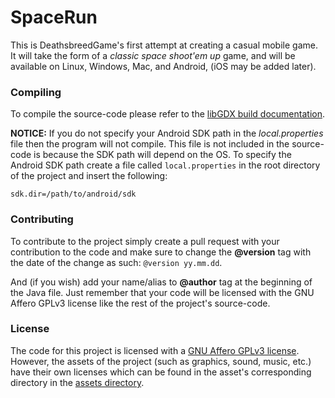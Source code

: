 SpaceRun
========

This is DeathsbreedGame's first attempt at creating a casual mobile game. It will take the form of a _classic space shoot'em up_ game, and will be available on Linux, Windows, Mac, and Android, (iOS may be added later).

### Compiling
To compile the source-code please refer to the [libGDX build documentation](https://github.com/libgdx/libgdx/wiki/Gradle-on-the-Commandline).

**NOTICE:** If you do not specify your Android SDK path in the _local.properties_ file then the program will not compile. This file is not included in the source-code is because the SDK path will depend on the OS. To specify the Android SDK path create a file called `local.properties` in the root directory of the project and insert the following:
```
sdk.dir=/path/to/android/sdk
```

### Contributing
To contribute to the project simply create a pull request with your contribution to the code and make sure to change the **@version** tag with the date of the change as such: `@version yy.mm.dd`.

And (if you wish) add your name/alias to **@author** tag at the beginning of the Java file. Just remember that your code will be licensed with the GNU Affero GPLv3 license like the rest of the project's source-code.

### License
The code for this project is licensed with a [GNU Affero GPLv3 license](/LICENSE). However, the assets of the project (such as graphics, sound, music, etc.) have their own licenses which can be found in the asset's corresponding directory in the [assets directory](/android/assets/).
